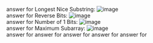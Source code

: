 answer for Longest Nice Substring: ![image](https://github.com/user-attachments/assets/b681fdfe-a413-497f-9d21-5e5ff269dcf1) <br>
answer for Reverse Bits: ![image](https://github.com/user-attachments/assets/2660d963-194b-431f-b719-76e108e28236) <br>
answer for Number of 1 Bits: ![image](https://github.com/user-attachments/assets/18474b56-d0d7-49f1-bd4e-8ebd936d426a)<br>
answer for Maximum Subarray: ![image](https://github.com/user-attachments/assets/5d344873-cf31-410b-b814-559b2832c1a7)<br>
answer for 
answer for 
answer for 
answer for 
answer for 

